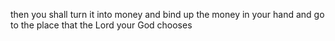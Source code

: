 then you shall turn it into money and bind up the money in your hand and go to the place that the Lord your God chooses
